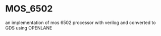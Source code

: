 # MOS_6502
an implementation of mos 6502 processor with verilog and converted to GDS using OPENLANE 
